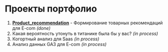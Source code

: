 # Проекты портфолио
1. [**Product_recommendation**](https://github.com/abozhkov30/public/blob/main/Product_recommendation_rus(part_2).ipynb) - Формирование товарных рекомендаций для E-com *(done)*
2. Какая вероятность утонуть в титанике была бы у вас? *(in process)*
3. Когортный анализ для Saas *(in process)*
4. Aнализ данных GA3 для E-com *(in process)*
